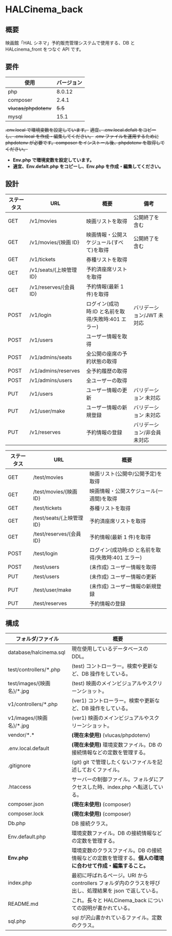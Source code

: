 # HALCinema_back

## 概要

映画館「HAL シネマ」予約販売管理システムで使用する、DB と HALcinema_front をつなぐ API です。

## 要件

| 使用                 | バージョン |
| -------------------- | ---------- |
| php                  | 8.0.12     |
| composer             | 2.4.1      |
| ~~vlucas/phpdotenv~~ | ~~5.5~~    |
| mysql                | 15.1       |

~~.env.local で環境変数を設定しています。~~
~~適宜、.env.local.defalt をコピーし、.env.local を作成・編集してください。~~
~~.env ファイルを運用するために phpdotenv が必要です。composer をインストール後、phpdotenv を取得してください。~~

- **Env.php で環境変数を設定しています。**
- **適宜、Env.defalt.php をコピーし、Env.php を作成・編集してください。**

## 設計

| ステータス | URL                     | 概要                                               | 備考                         |
| ---------- | ----------------------- | -------------------------------------------------- | ---------------------------- |
| GET        | /v1/movies              | 映画リストを取得                                   | 公開終了を含む               |
| GET        | /v1/movies/{映画 ID}    | 映画情報・公開スケジュール(すべて)を取得           | 公開終了を含む               |
| GET        | /v1/tickets             | 券種リストを取得                                   |                              |
| GET        | /v1/seats/{上映管理 ID} | 予約済座席リストを取得                             |                              |
| GET        | /v1/reserves/{会員 ID}  | 予約情報(最新 1 件)を取得                          |                              |
| POST       | /v1/login               | ログイン(成功時:ID と名前を取得/失敗時:401 エラー) | バリデーション/JWT 未対応    |
| POST       | /v1/users               | ユーザー情報を取得                                 |                              |
| POST       | /v1/admins/seats        | 全公開の座席の予約状態の取得                       |                              |
| POST       | /v1/admins/reserves     | 全予約履歴の取得                                   |                              |
| POST       | /v1/admins/users        | 全ユーザーの取得                                   |                              |
| PUT        | /v1/users               | ユーザー情報の更新                                 | バリデーション 未対応        |
| PUT        | /v1/user/make           | ユーザー情報の新規登録                             | バリデーション 未対応        |
| PUT        | /v1/reserves            | 予約情報の登録                                     | バリデーション/非会員 未対応 |

| ステータス | URL                       | 概要                                               |
| ---------- | ------------------------- | -------------------------------------------------- |
| GET        | /test/movies              | 映画リスト(公開中/公開予定)を取得                  |
| GET        | /test/movies/{映画 ID}    | 映画情報・公開スケジュール(一週間)を取得           |
| GET        | /test/tickets             | 券種リストを取得                                   |
| GET        | /test/seats/{上映管理 ID} | 予約済座席リストを取得                             |
| GET        | /test/reserves/{会員 ID}  | 予約情報(最新 1 件)を取得                          |
| POST       | /test/login               | ログイン(成功時:ID と名前を取得/失敗時:401 エラー) |
| POST       | /test/users               | (未作成) ユーザー情報を取得                        |
| PUT        | /test/users               | (未作成) ユーザー情報の更新                        |
| PUT        | /test/user/make           | (未作成) ユーザー情報の新規登録                    |
| PUT        | /test/reserves            | 予約情報の登録                                     |

## 構成

| フォルダ/ファイル           | 概要                                                                                                      |
| --------------------------- | --------------------------------------------------------------------------------------------------------- |
| database/halcinema.sql      | 現在使用しているデータベースの DDL。                                                                      |
| test/controllers/\*.php     | (test) コントローラー。検索や更新など、DB 操作をしている。                                                |
| test/images/{映画名}/\*.jpg | (test) 映画のメインビジュアルやスクリーンショット。                                                       |
| v1/controllers/\*.php       | (ver1) コントローラー。検索や更新など、DB 操作をしている。                                                |
| v1/images/{映画名}/\*.jpg   | (ver1) 映画のメインビジュアルやスクリーンショット。                                                       |
| vendor/\*.\*                | **(現在未使用)** (vlucas/phpdotenv)                                                                       |
| .env.local.default          | **(現在未使用)** 環境変数ファイル。DB の接続情報などの定数を管理する。                                    |
| .gitignore                  | (git) git で管理したくないファイルを記述しておくファイル。                                                |
| .htaccess                   | サーバーの制御ファイル。フォルダにアクセスした時、index.php へ転送している。                              |
| composer.json               | **(現在未使用)** (composer)                                                                               |
| composer.lock               | **(現在未使用)** (composer)                                                                               |
| Db.php                      | DB 接続クラス。                                                                                           |
| Env.default.php             | 環境変数ファイル。DB の接続情報などの定数を管理する。                                                     |
| **Env.php**                 | 環境変数のクラスファイル。DB の接続情報などの定数を管理する。**個人の環境に合わせて作成・編集すること。** |
| index.php                   | 最初に呼ばれるページ。URI から controllers フォルダ内のクラスを呼び出し、処理結果を json で返している。   |
| README.md                   | これ。長々と HALCinema_back についての説明が書かれている。                                                |
| sql.php                     | sql が沢山書かれているファイル。定数のクラス。                                                            |
